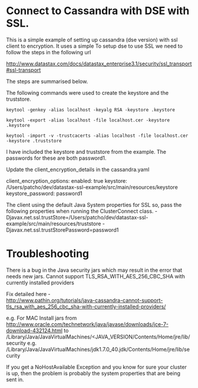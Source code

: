 Connect to Cassandra with DSE with SSL.
========================================================

This is a simple example of setting up cassandra (dse version) with ssl client to encryption. It uses a simple 
To setup dse to use SSL we need to follow the steps in the following url

http://www.datastax.com/docs/datastax_enterprise3.1/security/ssl_transport#ssl-transport

The steps are summarised below.

The following commands were used to create the keystore and the truststore.

    keytool -genkey -alias localhost -keyalg RSA -keystore .keystore

    keytool -export -alias localhost -file localhost.cer -keystore .keystore

    keytool -import -v -trustcacerts -alias localhost -file localhost.cer -keystore .truststore


I have included the keystore and truststore from the example. The passwords for these are both password1.

Update the client_encryption_details in the cassandra.yaml 

client_encryption_options:
    enabled: true
    keystore: /Users/patcho/dev/datastax-ssl-example/src/main/resources/keystore
    keystore_password: password1

The client using the default Java System properties for SSL so, pass the following properties 
when running the ClusterConnect class.
-Djavax.net.ssl.trustStore=/Users/patcho/dev/datastax-ssl-example/src/main/resources/truststore -Djavax.net.ssl.trustStorePassword=password1

Troubleshooting
================

There is a bug in the Java security jars which may result in the error that needs new jars.
Cannot support TLS_RSA_WITH_AES_256_CBC_SHA with currently installed providers

Fix detailed here -  
http://www.pathin.org/tutorials/java-cassandra-cannot-support-tls_rsa_with_aes_256_cbc_sha-with-currently-installed-providers/

e.g. For MAC
Install jars from
http://www.oracle.com/technetwork/java/javase/downloads/jce-7-download-432124.html
to 
/Library/Java/JavaVirtualMachines/<JAVA_VERSION/Contents/Home/jre/lib/security
e.g.
/Library/Java/JavaVirtualMachines/jdk1.7.0_40.jdk/Contents/Home/jre/lib/security

If you get a NoHostAvailable Exception and you know for sure your cluster is up, 
then the problem is probably the system properties that are being sent in.

